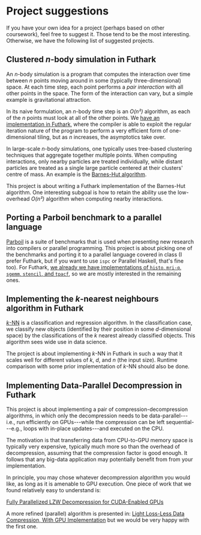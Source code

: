 # Project suggestions

If you have your own idea for a project (perhaps based on other
coursework), feel free to suggest it.  Those tend to be the most
interesting.  Otherwise, we have the following list of suggested
projects.

## Clustered *n*-body simulation in Futhark

An *n*-body simulation is a program that computes the interaction over
time between *n* points moving around in some (typically
three-dimensional) space.  At each time step, each point performs a
*pair interaction* with all other points in the space.  The form of
the interaction can vary, but a simple example is gravitational
attraction.

In its naive formulation, an *n*-body time step is an *O(n²)*
algorithm, as each of the *n* points must look at all of the other
points.  We [have an implementation in
Futhark](https://github.com/diku-dk/futhark-benchmarks/tree/master/accelerate/nbody),
where the compiler is able to exploit the regular iteration nature of
the program to perform a very efficient form of one-dimensional
tiling, but as *n* increases, the asymptotics take over.

In large-scale *n*-body simulations, one typically uses tree-based
clustering techniques that aggregate together multiple points.  When
computing interactions, only nearby particles are treated
individually, while distant particles are treated as a single large
particle centered at their clusters' centre of mass.  An example is
the [Barnes-Hut
algorithm](https://en.wikipedia.org/wiki/Barnes%E2%80%93Hut_simulation).

This project is about writing a Futhark implementation of the
Barnes-Hut algorithm.  One interesting subgoal is how to retain the
ability use the low-overhead *O(n²)* algorithm when computing nearby
interactions.

## Porting a Parboil benchmark to a parallel language

[Parboil](http://impact.crhc.illinois.edu/parboil/parboil.aspx) is a
suite of benchmarks that is used when presenting new research into
compilers or parallel programming.  This project is about picking one
of the benchmarks and porting it to a parallel language covered in
class (I prefer Futhark, but if you want to use `ispc` or Parallel
Haskell, that's fine too).  For Futhark, [we already we have
implementations of `histo`, `mri-q`, `sgemm`, `stencil`, and
`tpacf`](https://github.com/diku-dk/futhark-benchmarks/tree/master/parboil),
so we are mostly interested in the remaining ones.

## Implementing the *k*-nearest neighbours algorithm in Futhark

[*k*-NN](https://en.wikipedia.org/wiki/K-nearest_neighbors_algorithm)
is a classification and regression algorithm.  In the classification
case, we classify new objects (identified by their position in some
*d*-dimensional space) by the classifications of the *k* nearest
already classified objects.  This algorithm sees wide use in data
science.

The project is about implementing *k*-NN in Futhark in such a way that
it scales well for different values of *k*, *d*, and *n* (the input
size).  Runtime comparison with some prior implementation of *k*-NN
should also be done.

## Implementing Data-Parallel Decompression in Futhark

This project is about implementing a pair of compression-decompression
algorithms, in which only the decompression needs to be data-parallel---i.e., 
run efficiently on GPUs---while the compression can be left sequential---e.g.,
loops with in-place updates---and executed on the CPU.

The motivation is that transferring data from CPU-to-GPU memory space
is typically very expensive, typically much more so than the overhead
of decompression, assuming that the compression factor is good enough.
It follows that any big-data application may potentially benefit from
from your implementation.

In principle, you may chose whatever decompression algorithm you would
like, as long as it is amenable to GPU execution. One piece of work
that we found relatively easy to understand is:

[Fully Parallelized LZW Decompression for CUDA-Enabled GPUs](https://pdfs.semanticscholar.org/6eca/44be96dcf1156c047656b9286485eeb51316.pdf)

A more refined (parallel) algorithm is presented in:
[Light Loss-Less Data Compression, With GPU Implementation](http://www.cs.hiroshima-u.ac.jp/cs/_media/lll.pdf)
but we would be very happy with the first one.
